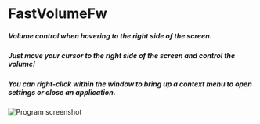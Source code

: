 # FastVolumeFw
##### Volume control when hovering to the right side of the screen.
##### Just move your cursor to the right side of the screen and control the volume!
##### You can right-click within the window to bring up a context menu to open settings or close an application.
![Program screenshot](https://i.ibb.co/wRLRjXP/Y-M8-AAria-UY.jpg)
